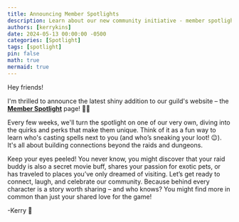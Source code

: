```yaml
---
title: Announcing Member Spotlights
description: Learn about our new community initiative - member spotlights!
authors: [kerrykins]
date: 2024-05-13 00:00:00 -0500
categories: [Spotlight]
tags: [spotlight]
pin: false
math: true
mermaid: true
---
```


Hey friends!

I'm thrilled to announce the latest shiny addition to our guild's website – the **[Member Spotlight](https://enclavewow.github.io/member-spotlight/)** page! 🌟🎉

Every few weeks, we'll turn the spotlight on one of our very own, diving into the quirks and perks that make them unique. Think of it as a fun way to learn who's casting spells next to you (and who’s sneaking your loot! 😉). It's all about building connections beyond the raids and dungeons.

Keep your eyes peeled! You never know, you might discover that your raid buddy is also a secret movie buff, shares your passion for exotic pets, or has traveled to places you’ve only dreamed of visiting. Let’s get ready to connect, laugh, and celebrate our community. Because behind every character is a story worth sharing – and who knows? You might find more in common than just your shared love for the game!

-Kerry 🌟